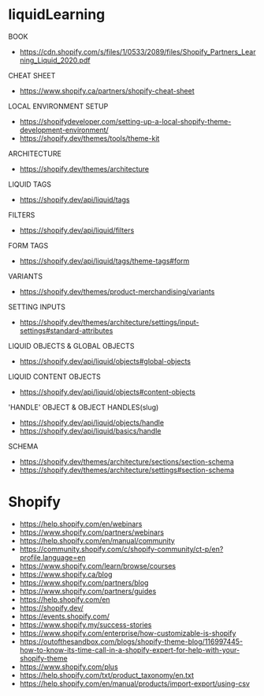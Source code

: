 # liquidLearning

BOOK
- https://cdn.shopify.com/s/files/1/0533/2089/files/Shopify_Partners_Learning_Liquid_2020.pdf

CHEAT SHEET
- https://www.shopify.ca/partners/shopify-cheat-sheet

LOCAL ENVIRONMENT SETUP
- https://shopifydeveloper.com/setting-up-a-local-shopify-theme-development-environment/
- https://shopify.dev/themes/tools/theme-kit

ARCHITECTURE
- https://shopify.dev/themes/architecture

LIQUID TAGS
- https://shopify.dev/api/liquid/tags

FILTERS
- https://shopify.dev/api/liquid/filters

FORM TAGS
- https://shopify.dev/api/liquid/tags/theme-tags#form

VARIANTS
- https://shopify.dev/themes/product-merchandising/variants

SETTING INPUTS
- https://shopify.dev/themes/architecture/settings/input-settings#standard-attributes

LIQUID OBJECTS & GLOBAL OBJECTS
- https://shopify.dev/api/liquid/objects#global-objects

LIQUID CONTENT OBJECTS
- https://shopify.dev/api/liquid/objects#content-objects

'HANDLE' OBJECT & OBJECT HANDLES(slug)
- https://shopify.dev/api/liquid/objects/handle
- https://shopify.dev/api/liquid/basics/handle

SCHEMA
- https://shopify.dev/themes/architecture/sections/section-schema
- https://shopify.dev/themes/architecture/settings#section-schema


# Shopify 

- https://help.shopify.com/en/webinars
- https://www.shopify.com/partners/webinars
- https://help.shopify.com/en/manual/community
- https://community.shopify.com/c/shopify-community/ct-p/en?profile.language=en
- https://www.shopify.com/learn/browse/courses
- https://www.shopify.ca/blog
- https://www.shopify.com/partners/blog
- https://www.shopify.com/partners/guides
- https://help.shopify.com/en
- https://shopify.dev/
- https://events.shopify.com/
- https://www.shopify.my/success-stories
- https://www.shopify.com/enterprise/how-customizable-is-shopify
- https://outofthesandbox.com/blogs/shopify-theme-blog/116997445-how-to-know-its-time-call-in-a-shopify-expert-for-help-with-your-shopify-theme
- https://www.shopify.com/plus
- https://help.shopify.com/txt/product_taxonomy/en.txt
- https://help.shopify.com/en/manual/products/import-export/using-csv

